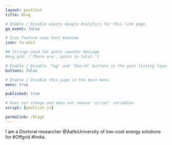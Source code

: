 ```yaml
---
layout: postlist
title: Blog

# Enable / Disable events Google Analytics for this link page.
ga_event: false

# Icon feature uses Font Awesome
icon: fa-edit

## Strings used for posts counter message
#msg_qtd: ['There are','posts in total.']

# Enable / Disable 'Tag' and 'Search' buttons in the post listing layout.
buttons: false

# Enable / Disable this page in the main menu.
menu: true

published: true

# Does not change and does not remove 'script' variables
script: [postlist.js]

permalink: /blogs
---
```


I am a Doctoral researcher @AaltoUniversity of low-cost energy solutions for #Offgrid #India. 

